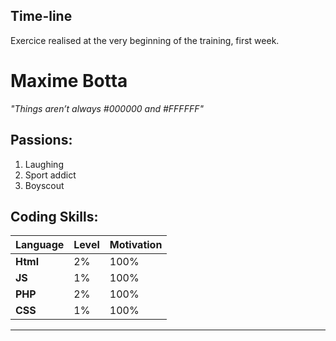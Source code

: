 ## Time-line
Exercice realised at the very beginning of the training, first week.

# **Maxime Botta**
*"Things aren’t always #000000 and #FFFFFF"*

## Passions:
1. Laughing
2. Sport addict 
3. Boyscout

## Coding Skills:
| Language  |  Level  |  Motivation |
|-----------|---------|-------------| 
| **Html**  |  2%     |  100%       |
| **JS**    |  1%     |  100%       |
| **PHP**   |  2%     |  100%       | 
| **CSS**   |  1%     |  100%       |

---






